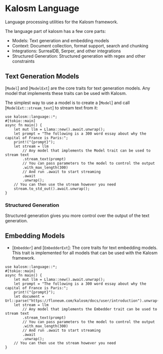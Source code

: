# Kalosm Language

Language processing utilities for the Kalosm framework.


The language part of kalosm has a few core parts:
- Models: Text generation and embedding models
- Context: Document collection, format support, search and chunking
- Integrations: SurrealDB, Serper, and other integrations
- Structured Generation: Structured generation with regex and other constraints


## Text Generation Models

[`Model`] and [`ModelExt`] are the core traits for text generation models. Any model that implements these traits can be used with Kalosm.


The simplest way to use a model is to create a [`Model`] and call [`ModelExt::stream_text`] to stream text from it:

```rust, no_run
use kalosm::language::*;
#[tokio::main]
async fn main() {
    let mut llm = Llama::new().await.unwrap();
    let prompt = "The following is a 300 word essay about why the capital of France is Paris:";
    print!("{prompt}");
    let stream = llm
        // Any model that implements the Model trait can be used to stream text
        .stream_text(prompt)
        // You can pass parameters to the model to control the output
        .with_max_length(300)
        // And run .await to start streaming
        .await
        .unwrap();
    // You can then use the stream however you need
    stream.to_std_out().await.unwrap();
}
```


### Structured Generation

Structured generation gives you more control over the output of the text generation. 


## Embedding Models

- [`Embedder`] and [`EmbedderExt`]: The core traits for text embedding models. This trait is implemented for all models that can be used with the Kalosm framework.
```rust, no_run
use kalosm::language::*;
#[tokio::main]
async fn main() {
    let mut llm = Llama::new().await.unwrap();
    let prompt = "The following is a 300 word essay about why the capital of France is Paris:";
    print!("{prompt}");
    let document = Url::parse("https://floneum.com/kalosm/docs/user/introduction").unwrap().into_document().await.unwrap();
    let stream = llm
        // Any model that implements the Embedder trait can be used to stream text
        .stream_text(prompt)
        // You can pass parameters to the model to control the output
        .with_max_length(300)
        // And run .await to start streaming
        .await
        .unwrap();
    // You can then use the stream however you need
}
```
